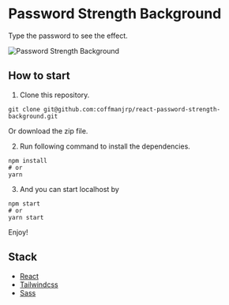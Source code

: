 # Password Strength Background

Type the password to see the effect.

![Password Strength Background](https://res.cloudinary.com/coffmanjrp-dev/image/upload/v1643314752/coffmanjrp.io/password_strength_background_a8b594c2cd.png)

## How to start

1. Clone this repository.

```
git clone git@github.com:coffmanjrp/react-password-strength-background.git
```

Or download the zip file.

2. Run following command to install the dependencies.

```
npm install
# or
yarn
```

3. And you can start localhost by

```
npm start
# or
yarn start
```

Enjoy!

## Stack

- [React](https://reactjs.org/)
- [Tailwindcss](https://tailwindcss.com/)
- [Sass](https://sass-lang.com/)
